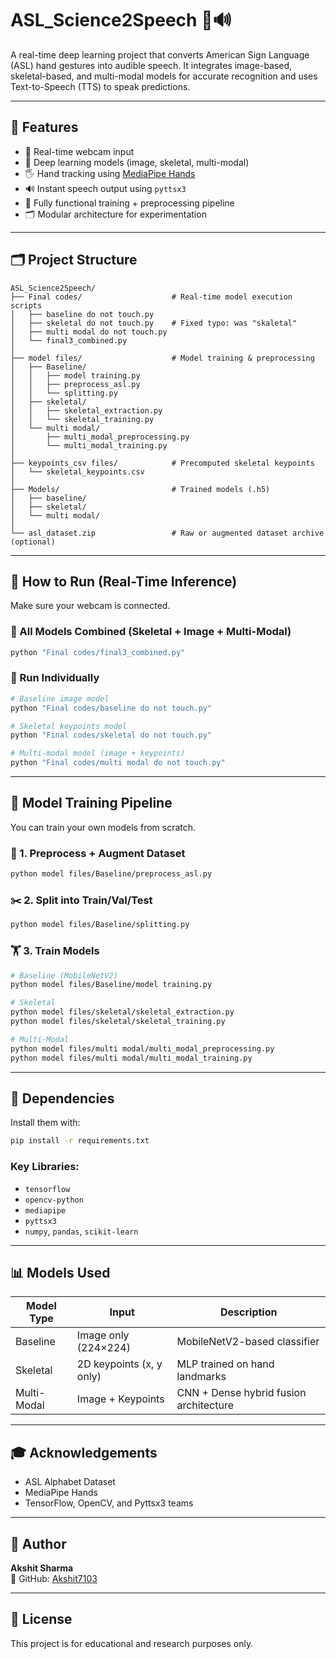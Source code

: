 # ASL_Science2Speech 🤟🔊

A real-time deep learning project that converts American Sign Language (ASL) hand gestures into audible speech. It integrates image-based, skeletal-based, and multi-modal models for accurate recognition and uses Text-to-Speech (TTS) to speak predictions.

---

## 📌 Features

- 🎥 Real-time webcam input
- 🧠 Deep learning models (image, skeletal, multi-modal)
- 🖐️ Hand tracking using [MediaPipe Hands](https://google.github.io/mediapipe/solutions/hands)
- 🔊 Instant speech output using `pyttsx3`
- 🧪 Fully functional training + preprocessing pipeline
- 🗂️ Modular architecture for experimentation

---

## 🗂️ Project Structure

```
ASL_Science2Speech/
├── Final codes/                    # Real-time model execution scripts
│   ├── baseline do not touch.py
│   ├── skeletal do not touch.py    # Fixed typo: was "skaletal"
│   ├── multi modal do not touch.py
│   └── final3_combined.py
│
├── model files/                    # Model training & preprocessing
│   ├── Baseline/
│   │   ├── model training.py
│   │   ├── preprocess_asl.py
│   │   └── splitting.py
│   ├── skeletal/
│   │   ├── skeletal_extraction.py
│   │   └── skeletal_training.py
│   └── multi modal/
│       ├── multi_modal_preprocessing.py
│       └── multi_modal_training.py
│
├── keypoints_csv files/            # Precomputed skeletal keypoints
│   └── skeletal_keypoints.csv
│
├── Models/                         # Trained models (.h5)
│   ├── baseline/
│   ├── skeletal/
│   └── multi modal/
│
└── asl_dataset.zip                 # Raw or augmented dataset archive (optional)
```

---

## 🚀 How to Run (Real-Time Inference)

Make sure your webcam is connected.

### 🔁 All Models Combined (Skeletal + Image + Multi-Modal)

```bash
python "Final codes/final3_combined.py"
```

### 🧠 Run Individually

```bash
# Baseline image model
python "Final codes/baseline do not touch.py"

# Skeletal keypoints model
python "Final codes/skeletal do not touch.py"

# Multi-modal model (image + keypoints)
python "Final codes/multi modal do not touch.py"
```

---

## 🧪 Model Training Pipeline

You can train your own models from scratch.

### 🔧 1. Preprocess + Augment Dataset

```bash
python model files/Baseline/preprocess_asl.py
```

### ✂️ 2. Split into Train/Val/Test

```bash
python model files/Baseline/splitting.py
```

### 🏋️ 3. Train Models

```bash
# Baseline (MobileNetV2)
python model files/Baseline/model training.py

# Skeletal
python model files/skeletal/skeletal_extraction.py
python model files/skeletal/skeletal_training.py

# Multi-Modal
python model files/multi modal/multi_modal_preprocessing.py
python model files/multi modal/multi_modal_training.py
```

---

## 🧰 Dependencies

Install them with:

```bash
pip install -r requirements.txt
```

### Key Libraries:
- `tensorflow`
- `opencv-python`
- `mediapipe`
- `pyttsx3`
- `numpy`, `pandas`, `scikit-learn`

---

## 📊 Models Used

| Model Type | Input | Description |
|------------|-------|-------------|
| Baseline | Image only (224×224) | MobileNetV2-based classifier |
| Skeletal | 2D keypoints (x, y only) | MLP trained on hand landmarks |
| Multi-Modal | Image + Keypoints | CNN + Dense hybrid fusion architecture |

---

## 🎓 Acknowledgements

- ASL Alphabet Dataset
- MediaPipe Hands
- TensorFlow, OpenCV, and Pyttsx3 teams

---

## 📣 Author

**Akshit Sharma**  
🔗 GitHub: [Akshit7103](https://github.com/Akshit7103)

---

## 📝 License

This project is for educational and research purposes only. 